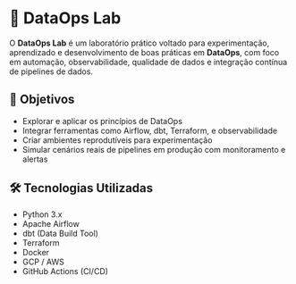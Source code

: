 # 🧪 DataOps Lab

O **DataOps Lab** é um laboratório prático voltado para experimentação, aprendizado e desenvolvimento de boas práticas em **DataOps**, com foco em automação, observabilidade, qualidade de dados e integração contínua de pipelines de dados.

## 🚀 Objetivos

- Explorar e aplicar os princípios de DataOps
- Integrar ferramentas como Airflow, dbt, Terraform, e observabilidade
- Criar ambientes reprodutíveis para experimentação
- Simular cenários reais de pipelines em produção com monitoramento e alertas

## 🛠️ Tecnologias Utilizadas

- Python 3.x
- Apache Airflow
- dbt (Data Build Tool)
- Terraform
- Docker
- GCP / AWS
- GitHub Actions (CI/CD)


